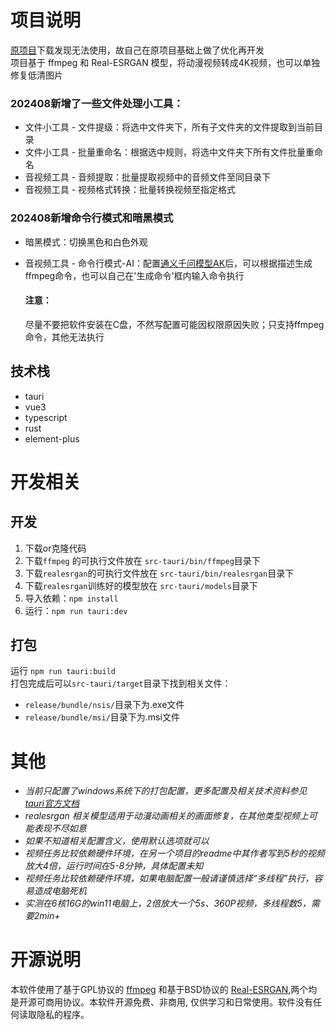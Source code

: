 # 项目说明
[原项目](https://github.com/Minori-ty/mp4To4K-rust)下载发现无法使用，故自己在原项目基础上做了优化再开发  
项目基于 ffmpeg 和 Real-ESRGAN 模型，将动漫视频转成4K视频，也可以单独修复低清图片   
### 202408新增了一些文件处理小工具：
- 文件小工具 - 文件提级：将选中文件夹下，所有子文件夹的文件提取到当前目录
- 文件小工具 - 批量重命名：根据选中规则，将选中文件夹下所有文件批量重命名
- 音视频工具 - 音频提取：批量提取视频中的音频文件至同目录下
- 音视频工具 - 视频格式转换：批量转换视频至指定格式
### 202408新增命令行模式和暗黑模式
- 暗黑模式：切换黑色和白色外观
- 音视频工具 - 命令行模式-AI：配置[通义千问模型AK](https://help.aliyun.com/zh/model-studio/getting-started/first-api-call-to-qwen)后，可以根据描述生成ffmpeg命令，也可以自己在'生成命令'框内输入命令执行

  #### 注意：
  尽量不要把软件安装在C盘，不然写配置可能因权限原因失败；只支持ffmpeg命令，其他无法执行
## 技术栈
- tauri
- vue3
- typescript
- rust
- element-plus

# 开发相关
## 开发
1. 下载or克隆代码  
2. 下载`ffmpeg` 的可执行文件放在 `src-tauri/bin/ffmpeg`目录下  
3. 下载`realesrgan`的可执行文件放在 `src-tauri/bin/realesrgan`目录下
4. 下载`realesrgan`训练好的模型放在 `src-tauri/models`目录下
5. 导入依赖：`npm install`  
6. 运行：`npm run tauri:dev`
## 打包
运行 `npm run tauri:build`  
打包完成后可以`src-tauri/target`目录下找到相关文件：
- `release/bundle/nsis/`目录下为.exe文件
- `release/bundle/msi/`目录下为.msi文件 
  

# 其他
- *当前只配置了windows系统下的打包配置，更多配置及相关技术资料参见 [tauri官方文档](https://tauri.app/zh-cn/)*  
- *realesrgan 相关模型适用于动漫动画相关的画面修复，在其他类型视频上可能表现不尽如意*  
- *如果不知道相关配置含义，使用默认选项就可以*  
- *视频任务比较依赖硬件环境，在另一个项目的readme中其作者写到5秒的视频放大4倍，运行时间在5-8分钟，具体配置未知*  
- *视频任务比较依赖硬件环境，如果电脑配置一般请谨慎选择“多线程”执行，容易造成电脑死机* 
- *实测在6核16G的win11电脑上，2倍放大一个5s、360P视频，多线程数5，需要2min+*

# 开源说明
本软件使用了基于GPL协议的 [ffmpeg](https://github.com/FFmpeg/FFmpeg) 和基于BSD协议的 [Real-ESRGAN](https://github.com/xinntao/Real-ESRGAN),两个均是开源可商用协议。本软件开源免费、非商用, 仅供学习和日常使用。软件没有任何读取隐私的程序。


